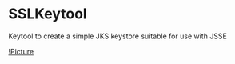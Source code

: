 SSLKeytool
==========
Keytool to create a simple JKS keystore suitable for use with JSSE

[!Picture](http://rabbitfighter.net/wp-content/uploads/2014/11/SSLKeyTools.png)


